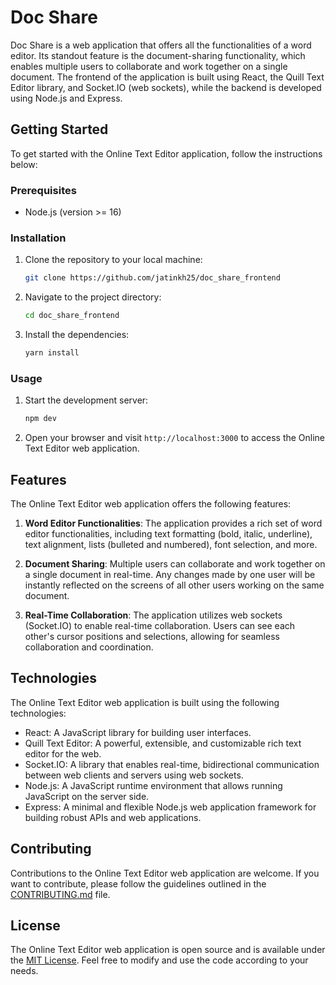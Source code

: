 # Doc Share

Doc Share is a web application that offers all the functionalities of a word editor. Its standout feature is the document-sharing functionality, which enables multiple users to collaborate and work together on a single document. The frontend of the application is built using React, the Quill Text Editor library, and Socket.IO (web sockets), while the backend is developed using Node.js and Express.

## Getting Started

To get started with the Online Text Editor application, follow the instructions below:

### Prerequisites

- Node.js (version >= 16)

### Installation

1. Clone the repository to your local machine:

   ```bash
   git clone https://github.com/jatinkh25/doc_share_frontend
   ```

2. Navigate to the project directory:

   ```bash
   cd doc_share_frontend
   ```

3. Install the dependencies:

   ```bash
   yarn install
   ```

### Usage

1. Start the development server:

   ```bash
   npm dev
   ```

2. Open your browser and visit `http://localhost:3000` to access the Online Text Editor web application.

## Features

The Online Text Editor web application offers the following features:

1. **Word Editor Functionalities**: The application provides a rich set of word editor functionalities, including text formatting (bold, italic, underline), text alignment, lists (bulleted and numbered), font selection, and more.

2. **Document Sharing**: Multiple users can collaborate and work together on a single document in real-time. Any changes made by one user will be instantly reflected on the screens of all other users working on the same document.

3. **Real-Time Collaboration**: The application utilizes web sockets (Socket.IO) to enable real-time collaboration. Users can see each other's cursor positions and selections, allowing for seamless collaboration and coordination.

## Technologies

The Online Text Editor web application is built using the following technologies:

- React: A JavaScript library for building user interfaces.
- Quill Text Editor: A powerful, extensible, and customizable rich text editor for the web.
- Socket.IO: A library that enables real-time, bidirectional communication between web clients and servers using web sockets.
- Node.js: A JavaScript runtime environment that allows running JavaScript on the server side.
- Express: A minimal and flexible Node.js web application framework for building robust APIs and web applications.

## Contributing

Contributions to the Online Text Editor web application are welcome. If you want to contribute, please follow the guidelines outlined in the [CONTRIBUTING.md](CONTRIBUTING.md) file.

## License

The Online Text Editor web application is open source and is available under the [MIT License](LICENSE). Feel free to modify and use the code according to your needs.
